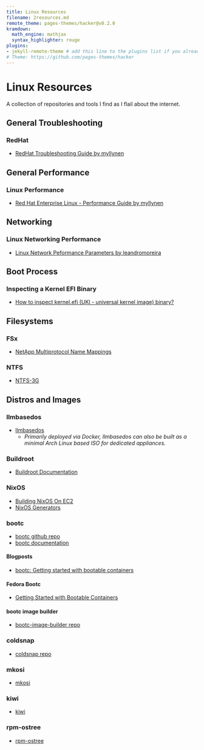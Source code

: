 ```yaml
---
title: Linux Resources
filename: 2resources.md
remote_theme: pages-themes/hacker@v0.2.0
kramdown:
  math_engine: mathjax
  syntax_highlighter: rouge
plugins:
- jekyll-remote-theme # add this line to the plugins list if you already have one
# Theme: https://github.com/pages-themes/hacker
--- 
```

# Linux Resources
A collection of repositories and tools I find as I flail about the internet. 

## General Troubleshooting
### RedHat 
* [RedHat Troubleshooting Guide by myllynen](https://github.com/myllynen/rhel-troubleshooting-guide)

## General Performance
### Linux Performance
*  [Red Hat Enterprise Linux - Performance Guide by myllynen](https://github.com/myllynen/rhel-performance-guide)

## Networking

### Linux Networking Performance
* [Linux Network Peformance Parameters by leandromoreira](https://github.com/leandromoreira/linux-network-performance-parameters)

## Boot Process
### Inspecting a Kernel EFI Binary
* [ How to inspect kernel.efi (UKI - universal kernel image) binary? ](https://discourse.ubuntu.com/t/how-to-inspect-kernel-efi-uki-universal-kernel-image-binary/38266)

## Filesystems 

### FSx
* [NetApp Multiprotocol Name Mappings](https://www.youtube.com/watch?v=WilFCnbaW5w)

### NTFS
* [NTFS-3G](https://github.com/tuxera/ntfs-3g/wiki/File-Ownership-and-Permissions)

## Distros and Images

### llmbasedos
* [llmbasedos](https://github.com/iluxu/llmbasedos)
  * *Primarily deployed via Docker, llmbasedos can also be built as a minimal Arch Linux based ISO for dedicated appliances.*

### Buildroot
* [Buildroot Documentation](https://buildroot.org/)

### NixOS
* [Building NixOS On EC2](http://jackkelly.name/blog/archives/2020/08/30/building_and_importing_nixos_amis_on_ec2/)
* [NixOS Generators](https://github.com/nix-community/nixos-generators)

### bootc
* [bootc github repo](https://github.com/bootc-dev/bootc)  
* [bootc documentation](https://bootc-dev.github.io/bootc/)  
#### Blogposts
* [bootc: Getting started with bootable containers ](https://developers.redhat.com/articles/2024/09/24/bootc-getting-started-bootable-containers)   
#### Fedora Bootc
* [Getting Started with Bootable Containers](https://docs.fedoraproject.org/en-US/bootc/getting-started/)
#### bootc image builder
* [bootc-image-builder repo](https://github.com/osbuild/bootc-image-builder)  

### coldsnap
* [coldsnap repo](https://github.com/awslabs/coldsnap)
### mkosi
* [mkosi](https://0pointer.net/blog/a-re-introduction-to-mkosi-a-tool-for-generating-os-images.html)
### kiwi
* [kiwi](https://osinside.github.io/kiwi/index.html)
### rpm-ostree
* [rpm-ostree](https://coreos.github.io/rpm-ostree/container/)

